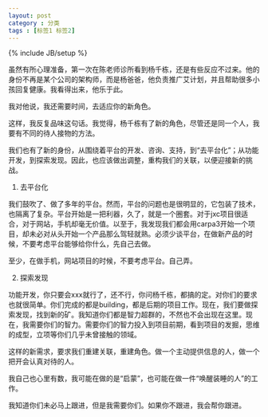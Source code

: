 ```yaml
---
layout: post
category : 分类
tags : [标签1 标签2]
---
```

{% include JB/setup %}

虽然有所心理准备，第一次在陈老师诊所看到杨千栋，还是有些反应不过来。他的身份不再是某个公司的架构师，而是杨爸爸，他负责推广艾计划，并且帮助很多小孩回复健康。我看得出来，他乐于此。

我对他说，我还需要时间，去适应你的新角色。

这样，我反复品味这句话。我觉得，杨千栋有了新的角色，尽管还是同一个人，我要有不同的待人接物的方法。

我们也有了新的身份，从围绕着平台的开发、咨询、支持，到“去平台化”；从功能开发，到探索发现。因此，也应该做出调整，重构我们的关联，以便迎接新的挑战。

1. 去平台化

我们鼓吹了、做了多年的平台。然而，平台的问题也是很明显的，它包装了技术，也隔离了复杂。平台开始是一把利器，久了，就是一个圈套。对于jxc项目很适合，对于网站，手机却毫无价值。以至于，我发现我们都会用carpa3开始一个项目，却未必对从头开始一个产品那么驾轻就熟。必须少谈平台，在做新产品的时候，不要考虑平台能够给你什么，先自己去做。

至少，在做手机，网站项目的时候，不要考虑平台。自己弄。

2. 探索发现

功能开发，你只要会xxx就行了，还不行，你问杨千栋，都搞的定。对你们的要求也就很简单。你们完成的都是building，都是后期的项目工作。现在，我们要做探索发现，找到新的矿。我知道你们都是智力超群的，不然也不会出现在这里。现在，我需要你们的智力。需要你们的智力投入到项目前期，看到项目的发掘，思维的成型，立项等你们几乎未曾接触的领域。

这样的新需求，要求我们重建关联，重建角色。做一个主动提供信息的人，做一个把开会认真对待的人。

我自己也心里有数，我可能在做的是“启蒙”，也可能在做一件“唤醒装睡的人”的工作。

我知道你们未必马上跟进，但是我需要你们。如果你不跟进，我会帮你跟进。


